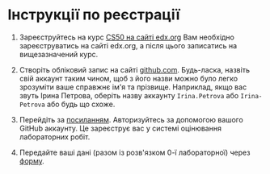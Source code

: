 # Інструкції по реєстрації

1. Зареєструйтесь на курс [CS50 на сайті edx.org](https://www.edx.org/course/cs50s-introduction-computer-science-harvardx-cs50x)
Вам необхідно зареєструватись на сайті edx.org, а після цього записатись на вищезазначений курс.

2. Створіть обліковий запис на сайті [github.com](https://github.com).
Будь-ласка, назвіть свій аккаунт таким чином, щоб з його назви можно було легко зрозуміти ваше справжнє ім'я та прізвище. Наприклад, якщо вас звуть Ірина Петрова, оберіть назву аккаунту `Irina.Petrova` або `Irina-Petrova` або будь що схоже.

3. Перейдіть за [посиланням](https://cs50.me/courses/e496dbfd-f41f-4647-99b4-df4846a2e37d/join). Авторизуйтесь за допомогою вашого GitHub аккаунту. Це зареєструє вас у системі оцінювання лабораторних робіт. 

4. Передайте ваші дані (разом із розв'язком 0-ї лабораторної) через [форму](https://docs.google.com/forms/d/e/1FAIpQLSeRFmP4sfxBOAXOLyNl46bEuZ-XladmASYXvrj_zeB7AsYhhA/viewform?usp=sf_link).
